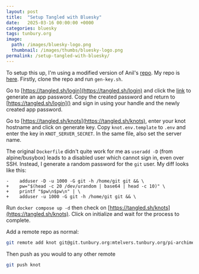 ```yaml
---
layout: post
title:  "Setup Tangled with Bluesky"
date:   2025-03-16 00:00:00 +0000
categories: bluesky
tags: tunbury.org
image:
  path: /images/bluesky-logo.png
  thumbnail: /images/thumbs/bluesky-logo.png
permalink: /setup-tangled-with-bluesky/
---
```


To setup this up, I'm using a modified version of Anil's [repo](https://tangled.sh/@anil.recoil.org/knot-docker). My repo is [here](https://tangled.sh/@mtelvers.tunbury.org/knot-docker). Firstly, clone the repo and run `gen-key.sh`.

Go to [https://tangled.sh/login](https://tangled.sh/login) and click the [link](https://bsky.app/settings/app-passwords) to generate an app password. Copy the created password and return to [https://tangled.sh/login]() and sign in using your handle and the newly created app password.

Go to [https://tangled.sh/knots](https://tangled.sh/knots), enter your knot hostname and click on generate key. Copy `knot.env.template` to `.env` and enter the key in `KNOT_SERVER_SECRET`. In the same file, also set the server name.

The original `Dockerfile` didn't quite work for me as `useradd -D` (from alpine/busybox) leads to a disabled user which cannot sign in, even over SSH. Instead, I generate a random password for the `git` user.  My diff looks like this:

```
-    adduser -D -u 1000 -G git -h /home/git git && \
+    pw="$(head -c 20 /dev/urandom | base64 | head -c 10)" \
+    printf "$pw\n$pw\n" | \
+    adduser -u 1000 -G git -h /home/git git && \
```

Run `docker compose up -d` then check on [https://tangled.sh/knots](https://tangled.sh/knots). Click on initialize and wait for the process to complete.

Add a remote repo as normal:

```sh
git remote add knot git@git.tunbury.org:mtelvers.tunbury.org/pi-archimedes
```
Then push as you would to any other remote
```sh
git push knot
```
